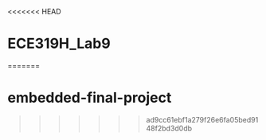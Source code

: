 <<<<<<< HEAD
# ECE319H_Lab9
=======
# embedded-final-project
>>>>>>> ad9cc61ebf1a279f26e6fa05bed9148f2bd3d0db
